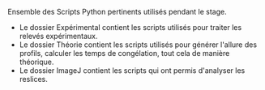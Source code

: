 Ensemble des Scripts Python pertinents utilisés pendant le stage.

- Le dossier Expérimental contient les scripts utilisés pour traiter les relevés expérimentaux.
- Le dossier Théorie contient les scripts utilisés pour générer l'allure des profils, calculer les temps de congélation, tout cela de manière théorique.
- Le dossier ImageJ contient les scripts qui ont permis d'analyser les reslices.
